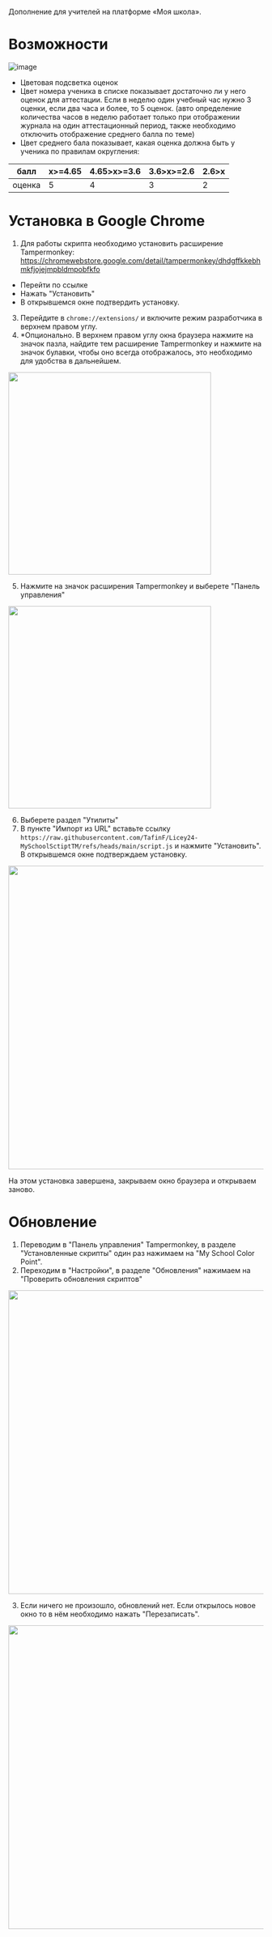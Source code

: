 Дополнение для учителей на платформе «Моя школа».
# Возможности
![image](https://github.com/user-attachments/assets/97a8e944-92d6-4359-a8d6-d1b96fd7ad19)
- Цветовая подсветка оценок
- Цвет номера ученика в списке показывает достаточно ли у него оценок для аттестации. Если в неделю один учебный час нужно 3 оценки, если два часа и более, то 5 оценок. (авто определение количества часов в неделю работает только при отображении журнала на один аттестационный период, также необходимо отключить отображение среднего балла по теме)
- Цвет среднего бала показывает, какая оценка должна быть у ученика по правилам округления:

| балл | х>=4.65 | 4.65>х>=3.6|3.6>х>=2.6|2.6>х|
|---|---|---|---|---|
| оценка | 5 |4|3|2|

# Установка в Google Chrome

1. Для работы скрипта необходимо установить расширение Tampermonkey:
https://chromewebstore.google.com/detail/tampermonkey/dhdgffkkebhmkfjojejmpbldmpobfkfo
- Перейти по ссылке
- Нажать "Установить"
- В открывшемся окне подтвердить установку.
3. Перейдите в `chrome://extensions/` и включите режим разработчика в верхнем правом углу.
4. *Опционально. В верхнем правом углу окна браузера нажмите на значок пазла, найдите тем расширение Tampermonkey и нажмите на значок булавки, чтобы оно всегда отображалось, это необходимо для удобства в дальнейшем.
<img src="https://github.com/user-attachments/assets/08e33810-b908-4ae4-a561-d43602462634" width="400" />

5.	Нажмите на значок расширения Tampermonkey и выберете "Панель управления"
<img src="https://github.com/user-attachments/assets/348224ac-b4d6-4051-8bc9-fcbb7bb37dae" width="400" />  

6.	Выберете раздел "Утилиты"
7.	В пункте "Импорт из URL" вставьте ссылку `https://raw.githubusercontent.com/TafinF/Licey24-MySchoolSctiptTM/refs/heads/main/script.js` и нажмите "Установить". В открывшемся окне подтверждаем установку.

 <img src="https://github.com/user-attachments/assets/d07222f1-c207-4d0e-a3e0-33617e885302" width="600" />

На этом установка завершена, закрываем окно браузера и открываем заново.
# Обновление
1. Переводим в "Панель управления" Tampermonkey, в разделе "Установленные скрипты" один раз нажимаем на "My School Color Point".
2. Переходим в "Настройки", в разделе "Обновления" нажимаем на "Проверить обновления скриптов"
<img src="https://github.com/user-attachments/assets/775e97ba-3f9e-422f-ad3e-f45321da0a76" width="600" />

3. Если ничего не произошло, обновлений нет. Если открылось новое окно то в нём необходимо нажать "Перезаписать".
<img src="https://github.com/user-attachments/assets/4f090a9a-fd25-4705-b9ac-e0719c3e48b1" width="600" />

